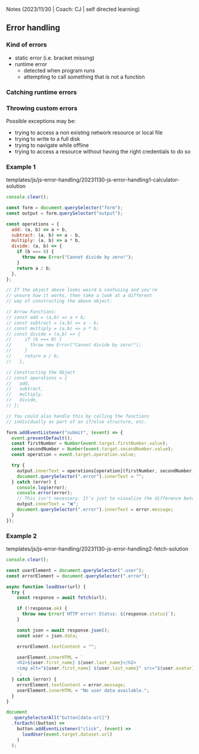Notes (2023/11/30 | Coach: CJ | self directed learning)

## Error handling

### Kind of errors

- static error (i.e. bracket missing)
- runtime error
  - detected when program runs
  - attempting to call something that is not a function

### Catching runtime errors

### Throwing custom errors

Possible exceptions may be:

- trying to access a non existing network resource or local file
- trying to write to a full disk
- trying to navigate while offline
- trying to access a resource without having the right credentials to do so

### Example 1

templates/js/js-error-handling/20231130-js-error-handling1-calculator-solution

```js
console.clear();

const form = document.querySelector("form");
const output = form.querySelector("output");

const operations = {
  add: (a, b) => a + b,
  subtract: (a, b) => a - b,
  multiply: (a, b) => a * b,
  divide: (a, b) => {
    if (b === 0) {
      throw new Error("Cannot divide by zero!");
    }
    return a / b;
  },
};

// If the object above looks weird & confusing and you're
// unsure how it works, then take a look at a different
// way of constructing the above object:

// Arrow Functions:
// const add = (a,b) => a + b;
// const subtract = (a,b) => a - b;
// const multiply = (a,b) => a * b;
// const divide = (a,b) => {
//     if (b === 0) {
//       throw new Error("Cannot divide by zero!");
//     }
//     return a / b;
//   },

// Constructing the Object
// const operations = {
//   add,
//   subtract,
//   multiply,
//   divide,
// };

// You could also handle this by calling the functions
// individually as part of an if/else structure, etc.

form.addEventListener("submit", (event) => {
  event.preventDefault();
  const firstNumber = Number(event.target.firstNumber.value);
  const secondNumber = Number(event.target.secondNumber.value);
  const operation = event.target.operation.value;

  try {
    output.innerText = operations[operation](firstNumber, secondNumber);
    document.querySelector(".error").innerText = "";
  } catch (error) {
    console.log(error);
    console.error(error);
    // This isn't necessary. It's just to visualize the difference between console.log and console.error.
    output.innerText = "❌";
    document.querySelector(".error").innerText = error.message;
  }
});
```

### Example 2

templates/js/js-error-handling/20231130-js-error-handling2-fetch-solution

```js
console.clear();

const userElement = document.querySelector(".user");
const errorElement = document.querySelector(".error");

async function loadUser(url) {
  try {
    const response = await fetch(url);

    if (!response.ok) {
      throw new Error(`HTTP error! Status: ${response.status}`);
    }

    const json = await response.json();
    const user = json.data;

    errorElement.textContent = "";

    userElement.innerHTML = `
    <h2>${user.first_name} ${user.last_name}</h2>
    <img alt="${user.first_name} ${user.last_name}" src="${user.avatar}"/>
    `;
  } catch (error) {
    errorElement.textContent = error.message;
    userElement.innerHTML = "No user data available.";
  }
}

document
  .querySelectorAll("button[data-url]")
  .forEach((button) =>
    button.addEventListener("click", (event) =>
      loadUser(event.target.dataset.url)
    )
  );
```
